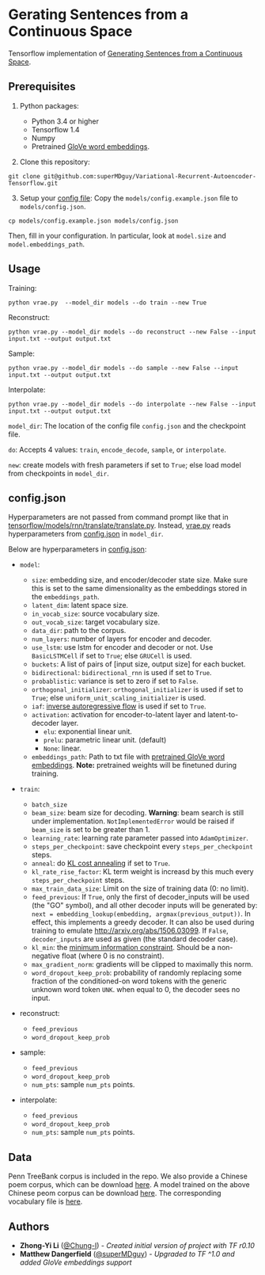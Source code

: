 # Gerating Sentences from a Continuous Space

Tensorflow implementation of [Generating Sentences from a Continuous Space](https://arxiv.org/abs/1511.06349).

## Prerequisites

1. Python packages:
    - Python 3.4 or higher
    - Tensorflow 1.4
    - Numpy
    - Pretrained [GloVe word embeddings](https://nlp.stanford.edu/projects/glove/).

2. Clone this repository:
```shell=
git clone git@github.com:superMDguy/Variational-Recurrent-Autoencoder-Tensorflow.git
```

3. Setup your [config file](#configjson):
Copy the `models/config.example.json` file to `models/config.json`.

```shell=
cp models/config.example.json models/config.json
```

Then, fill in your configuration. In particular, look at `model.size` and `model.embeddings_path`.

## Usage

Training:
```shell=
python vrae.py  --model_dir models --do train --new True
```

Reconstruct:
```shell=
python vrae.py --model_dir models --do reconstruct --new False --input input.txt --output output.txt
```

Sample:
```shell=
python vrae.py --model_dir models --do sample --new False --input input.txt --output output.txt
```

Interpolate:
```shell=
python vrae.py --model_dir models --do interpolate --new False --input input.txt --output output.txt
```

`model_dir`: The location of the config file `config.json` and the checkpoint file.

`do`: Accepts 4 values: `train`, `encode_decode`, `sample`, or `interpolate`.

`new`: create models with fresh parameters if set to `True`; else load model from checkpoints in `model_dir`.

## config.json

Hyperparameters are not passed from command prompt like that in [tensorflow/models/rnn/translate/translate.py](https://github.com/tensorflow/tensorflow/blob/r0.12/tensorflow/models/rnn/translate/translate.py). Instead, [vrae.py](https://github.com/Chung-I/Variational-Recurrent-Autoencoder-Tensorflow/blob/master/vrae.py) reads hyperparameters from [config.json](https://github.com/Chung-I/Variational-Recurrent-Autoencoder-Tensorflow/blob/master/models/config.json) in `model_dir`.

Below are hyperparameters in [config.json](https://github.com/superMDguy/Variational-Recurrent-Autoencoder-Tensorflow/blob/master/models/config.example.json):

- `model`:
    - `size`: embedding size, and encoder/decoder state size. Make sure this is set to the same dimensionality as the embeddings stored in the `embeddings_path`.
    - `latent_dim`: latent space size.
    - `in_vocab_size`: source vocabulary size.
    - `out_vocab_size`: target vocabulary size.
    - `data_dir`: path to the corpus.
    - `num_layers`: number of layers for encoder and decoder.
    - `use_lstm`: use lstm for encoder and decoder or not. Use `BasicLSTMCell` if set to `True`; else `GRUCell` is used.
    - `buckets`: A list of pairs of [input size, output size] for each bucket.
    - `bidirectional`: `bidirectional_rnn` is used if set to `True`.
    - `probablistic`: variance is set to zero if set to `False`.
    - `orthogonal_initializer`: `orthogonal_initializer` is used if set to `True`; else `uniform_unit_scaling_initializer` is used.
    - `iaf`: [inverse autoregressive flow](https://github.com/openai/iaf) is used if set to `True`.
    - `activation`: activation for encoder-to-latent layer and latent-to-decoder layer.
        - `elu`: exponential linear unit.
        - `prelu`: parametric linear unit. (default)
        - `None`: linear.
    - `embeddings_path`: Path to txt file with [pretrained GloVe word embeddings](https://nlp.stanford.edu/projects/glove/). __Note:__ pretrained weights will be finetuned during training.
- `train`:
    - `batch_size`
    - `beam_size`: beam size for decoding. __Warning__: beam search is still under implementation. `NotImplementedError` would be raised if `beam_size` is set to be greater than 1.
    - `learning_rate`: learning rate parameter passed into `AdamOptimizer`.
    - `steps_per_checkpoint`: save checkpoint every `steps_per_checkpoint` steps.
    - `anneal`: do [KL cost annealing](https://aclweb.org/anthology/K/K16/K16-1002.pdf#page=4) if set to `True`.
    - `kl_rate_rise_factor`: KL term weight is increasd by this much every `steps_per_checkpoint` steps.
    - `max_train_data_size`: Limit on the size of training data (0: no limit).
    - `feed_previous`: If `True`, only the first of decoder_inputs will be
      used (the "GO" symbol), and all other decoder inputs will be generated by: `next = embedding_lookup(embedding, argmax(previous_output))`. In effect, this implements a greedy decoder. It can also be used during training to emulate http://arxiv.org/abs/1506.03099. If `False`, `decoder_inputs` are used as given (the standard decoder case).
    - `kl_min`: the [minimum information constraint](https://arxiv.org/pdf/1606.04934v1.pdf#page=7). Should be a non-negative float (where 0 is no constraint).
    - `max_gradient_norm`: gradients will be clipped to maximally this norm.
    - `word_dropout_keep_prob`: probability of  randomly replacing some fraction of the conditioned-on word tokens with the generic unknown word token `UNK`. when equal to 0, the decoder sees no input.

- reconstruct:
    - `feed_previous`
    - `word_dropout_keep_prob`
- sample:
    - `feed_previous`
    - `word_dropout_keep_prob`
    - `num_pts`: sample `num_pts` points.
- interpolate:
    - `feed_previous`
    - `word_dropout_keep_prob`
    - `num_pts`: sample `num_pts` points.

## Data

Penn TreeBank corpus is included in the repo. We also provide a Chinese poem corpus, which can be download [here](https://drive.google.com/open?id=0B08WmZIVGFtGclpleFpiV1BxeTA). A model trained on the above Chinese peom corpus can be download [here](https://drive.google.com/open?id=0B08WmZIVGFtGc2J3N3lZeHMycFU). The corresponding vocabulary file is [here](https://drive.google.com/drive/folders/0B08WmZIVGFtGSVZnUU9qbHNtMEk).

## Authors

* **Zhong-Yi Li** ([@Chung-I](https://github.com/Chung-I)) - *Created initial version of project with TF r0.10*
* **Matthew Dangerfield** ([@superMDguy](https://github.com/superMDguy)) - *Upgraded to TF ^1.0 and added GloVe embeddings support*
